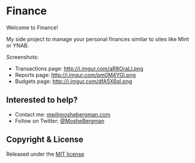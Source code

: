 # Finance

Welcome to Finance!

My side project to manage your personal finances similar to sites like Mint or YNAB.

Screenshots:
* Transactions page: http://i.imgur.com/aR8OraLl.png
* Reports page: http://i.imgur.com/pm0M4YGl.png
* Budgets page: http://i.imgur.com/dfA5X6ql.png

## Interested to help?
* Contact me: [me@moshebergman.com](me@moshebergman.com)
* Follow on Twitter: [@MosheBergman](https://twitter.com/MosheBergmanme@moshebergman.com)

## Copyright & License

Released under the [MIT license](LICENSE)